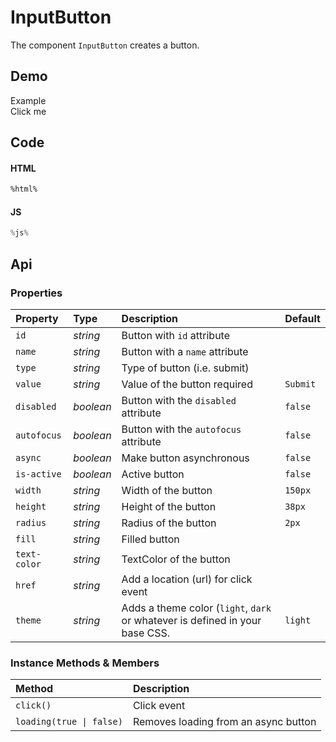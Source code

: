 # InputButton

The component `InputButton` creates a button.

## Demo

<div class="example">
  <div class="header">Example</div>
  <div class="content">
    <input-button
      async="true"
      id="input-button-example"
      value="click-me">Click me
    </input-button>
  </div>
</div>

## Code

#### HTML
```html
%html%
```

#### JS
```js
%js%
```

## Api

### Properties

| Property | Type | Description | Default |
| :--- | :--- | :--- | :--- |
| `id` | *string* | Button with `id` attribute | |
| `name` | *string* | Button with a `name` attribute | |
| `type` | *string* | Type of button (i.e. submit) | |
| `value` | *string* | Value of the button <span class="req">required</span> | `Submit` |
| `disabled` | *boolean* | Button with the `disabled` attribute | `false` |
| `autofocus` | *boolean* | Button with the `autofocus` attribute | `false` |
| `async` | *boolean* | Make button asynchronous | `false` |
| `is-active` | *boolean* | Active button | `false` |
| `width` | *string* | Width of the button | `150px` |
| `height` | *string* | Height of the button | `38px` |
| `radius` | *string* | Radius of the button | `2px` |
| `fill` | *string* | Filled button |  |
| `text-color` | *string* | TextColor of the button |  |
| `href` | *string* | Add a location (url) for click event | |
| `theme` | *string* | Adds a theme color (`light`, `dark` or whatever is defined in your base CSS. | `light` |

### Instance Methods & Members

| Method | Description |
| :--- | :--- |
| `click()` | Click event |
| <code>loading(true &#124; false)</code> | Removes loading from an async button |

